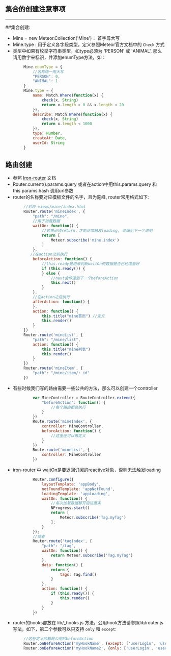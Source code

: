 ## 集合的创建注意事项


----

##集合创建:
- Mine = new Meteor.Collection('Mine')： 首字母大写
- Mine.type : 用于定义各字段类型，定义参照Meteor官方文档中的 `Check` 方式
- 类型中如果有枚举字符串类型，如type必须为 'PERSON' 或 'ANIMAL', 那么请用数字来标识，并添加enumType方法，如：

```javascript
        Mine.enumType = {
            //名称统一用大写
            "PERSON": 0,
            "ANIMAL": 1
        }
        Mine.type = {
            name: Match.Where(function(x) {
                check(x, String)
                return x.length > 0 && x.length < 20
            }),
            describe: Match.Where(function(x) {
                check(x, String)
                return x.length < 1000
            }),
            type: Number,
            createAt: Date,
            userId: String
        }
```

## 路由创建

- 参照 [Iron-router](https://github.com/iron-meteor/iron-router) 文档
- Router.current().params.query 或者在action中用this.params.query 和 this.params.hash 调用url参数
- router的名称要对应模板文件的名字，且为驼峰, router常用格式如下:
    
```javascript
        //对应 views/mine/index.html
        Router.route('mineIndex', {
            "path": "/mine",
            //用于加载数据
            waitOn: function() {
                //这里必须return，才能正常触发loading, 详细见下一个说明
                return [
                    Meteor.subscribe('mine.index')
                ]
            },
           //在action之前执行
            beforeAction: function() {
                //this.ready是用来判断waitOn的数据是否已经准备好
                if (this.ready()) {
                } else {
                    //next会传递到下一个beforeAction
                    this.next()
                }
            },
            //在action之后执行
            afterAction: function() {
            },
            action: function() {
                this.title("mine首页") //定义
                this.render()
            }
        })
        Router.route('mineList', {
            "path": "/mine/list",
            action: function() {
                this.title("mine列表")
                this.render()
            }
        })
        Router.route('mineItem', {
            "path": "/mine/item/:_id"
        })
```

- 有些时候我们写的路由需要一些公共的方法，那么可以创建一个controller
    
```javascript
            var MineController = RouteController.extend({
                "beforeAction": function() {
                    //每个路由都会执行
                }
            })
            Route.route('mineIndex', {
                controller: MineController,
                beforeAction: function() {
                    //这里还可以再定义
                }
            })
            Route.route('mineList', {
                controller: MineController
            })
```

- iron-router 中 waitOn是要返回订阅的reactive对象，否则无法触发loading
    
```javascript
            Router.configure({
                layoutTemplate: 'appBody',
                notFoundTemplate: 'appNotFound',
                loadingTemplate: 'appLoading',
                waitOn: function() {
                    //每次加载数据都开启进度条
                    NProgress.start()
                    return [
                        Meteor.subscribe('Tag.myTag')
                    ];
                }
            });
            //或者
            Router.route('tagIndex', {
                "path": "/tag",
                waitOn: function() {
                    return Meteor.subscribe('Tag.myTag')
                },
                data: function() {
                    return {
                        tags: Tag.find()
                    }
                },
                action: function() {
                    if (this.ready()) {
                        this.render()
                    }
                }
            })
```

- router的hooks都放在 lib/_hooks.js 方法，公用hook方法请参照lib/router.js写法，如下，第二个参数可以只支持 `only` 和 `except`:

```javascript
        //这些定义的都是公用的beforeAction
        Router.onBeforeAction('myHookName', {except: ['userLogin', 'userRegister']});
        Router.onBeforeAction('myHookName2', {only: ['userLogin', 'userRegister']});
```
